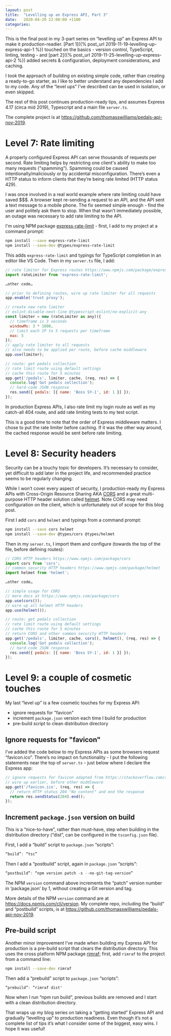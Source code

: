 ```yaml
---
layout: post
title:  "Levelling up an Express API, Part 3"
date:   2020-04-20 22:00:00 +1100
categories:
---
```

This is the final post in my 3-part series on “levelling up” an Express API to make it production-readier. [Part 1]({% post_url 2019-11-19-levelling-up-express-api-1 %}) touched on the basics - version control, TypeScript, linting, testing - and [part 2]({% post_url 2019-11-25-levelling-up-express-api-2 %}) added secrets & configuration, deployment considerations, and caching.

I took the approach of building on existing simple code, rather than creating a ready-to-go starter, as I like to better understand any dependencies I add to my code. Any of the “level ups” I’ve described can be used in isolation, or even skipped.

The rest of this post continues production-ready tips, and assumes Express 4.17 (circa mid 2019), Typescript and a main file `server.ts`.

The complete project is at <https://github.com/thomasswilliams/pedals-api-nov-2019>.

# Level 7: Rate limiting

A properly configured Express API can serve thousands of requests per second. Rate limiting helps by restricting one client's ability to make too many requests ("spamming"). Spamming could be caused intentionally/maliciously or by accidental misconfiguration. There’s even a HTTP status to inform clients that they’re being rate limited (HTTP status 429).

I was once involved in a real world example where rate limiting could have saved $$$. A browser kept re-sending a request to an API, and the API sent a text message to a mobile phone. The fix seemed simple enough - find the user and politely ask them to stop. When that wasn’t immediately possible, an outage was necessary to add rate limiting to the API.

I'm using NPM package [express-rate-limit](https://www.npmjs.com/package/express-rate-limit) - first, I add to my project at a command prompt:

```bash
npm install --save express-rate-limit
npm install --save-dev @types/express-rate-limit
```

This adds `express-rate-limit` and typings for TypeScript completion in an editor like VS Code. Then in my `server.ts` file, I add:

```javascript
// rate limiter for Express routes https://www.npmjs.com/package/express-rate-limit
import rateLimiter from 'express-rate-limit';

…other code…

// prior to defining routes, wire up rate limiter for all requests
app.enable('trust proxy');

// create new rate limiter
// eslint-disable-next-line @typescript-eslint/no-explicit-any
const limiter = new (rateLimiter as any)({
  // timeframe is 3 seconds
  windowMs: 3 * 1000,
  // limit each IP to 5 requests per timeframe
  max: 5
});
// apply rate limiter to all requests
// also needs to be applied per route, before cache middleware
app.use(limiter);

// route: get pedals collection
// rate limit route using default settings
// cache this route for 5 minutes
app.get('/pedals', limiter, cache, (req, res) => {
  console.log('Got pedals collection');
  // hard-code JSON response
  res.send({ pedals: [{ name: 'Boss SY-1', id: 1 }] });
});
```

In production Express APIs, I also rate limit my login route as well as my catch-all 404 route, and add rate limiting tests to my test script.

This is a good time to note that the order of Express middleware matters. I chose to put the rate limiter before caching. If it was the other way around, the cached response would be sent before rate limiting.

# Level 8: Security headers
Security can be a touchy topic for developers. It’s necessary to consider, yet difficult to add later in the project life, and recommended practice seems to be regularly changing. 

While I won’t cover every aspect of security, I production-ready my Express APIs with Cross-Origin Resource Sharing AKA [CORS](https://www.npmjs.com/package/cors) and a great multi-purpose HTTP header solution called [helmet](https://www.npmjs.com/package/helmet). Note CORS may need configuration on the client, which is unfortunately out of scope for this blog post.

First I add `cors` and `helmet` and typings from a command prompt:

```bash
npm install --save cors helmet
npm install --save-dev @types/cors @types/helmet
```

Then in my `server.ts`, I import them and configure (towards the top of the file, before defining routes):

```javascript
// CORS HTTP headers https://www.npmjs.com/package/cors
import cors from 'cors';
// common security HTTP headers https://www.npmjs.com/package/helmet
import helmet from 'helmet';

…other code…

// simple usage for CORS
// more docs at https://www.npmjs.com/package/cors
app.use(cors());
// wire up all helmet HTTP headers
app.use(helmet());

// route: get pedals collection
// rate limit route using default settings
// cache this route for 5 minutes
// return CORS and other common security HTTP headers
app.get('/pedals', limiter, cache, cors(), helmet(), (req, res) => {
  console.log('Got pedals collection');
  // hard-code JSON response
  res.send({ pedals: [{ name: 'Boss SY-1', id: 1 }] });
});
```

# Level 9: a couple of cosmetic touches

My last “level up” is a few cosmetic touches for my Express API:

- ignore requests for "favicon"
- increment `package.json` version each time I build for production
- pre-build script to clean distribution directory

## Ignore requests for "favicon"

I’ve added the code below to my Express APIs as some browsers request “favicon.ico”. There’s no impact on functionality - I put the following statements near the top of `server.ts` - just below where I declare the Express app:

```javascript
// ignore requests for favicon adapted from https://stackoverflow.com/a/35408810/116288
// wire up earlier, before other middleware
app.get('/favicon.ico', (req, res) => {
  // return HTTP status 204 "No content" and end the response
  return res.sendStatus(204).end();
});
```

## Increment `package.json` version on build

This is a “nice-to-have”, rather than must-have, step when building in the distribution directory (“dist”, can be configured in the `tsconfig.json` file).

First, I add a “build” script to `package.json` “scripts”:

```javascript
“build”: “tsc”
```

Then I add a “postbuild” script, again in `package.json` “scripts”:

```javascript
“postbuild”: “npm version patch -s --no-git-tag-version”
```

The NPM `version` command above increments the “patch” version number in ‘package.json’ by 1, without creating a Git version and tag.

More details of the NPM `version` command are at <https://docs.npmjs.com/cli/version>. My complete repo, including the “build” and “postbuild” scripts, is at <https://github.com/thomasswilliams/pedals-api-nov-2019>.

## Pre-build script

Another minor improvement I’ve made when building my Express API for production is a pre-build script that clears the distribution directory. This uses the cross platform NPM package [rimraf](https://www.npmjs.com/package/rimraf); first, add `rimraf` to the project from a command line:

```bash
npm install --save-dev rimraf
```

Then add a “prebuild” script to `package.json` “scripts”:

```javascript
“prebuild”: “rimraf dist"
```

Now when I run “npm run build”, previous builds are removed and I start with a clean distribution directory.

That wraps up my blog series on taking a “getting started” Express API and gradually “levelling up” to production readiness. Even though it’s not a complete list of tips it’s what I consider some of the biggest, easy wins. I hope it was useful! 

